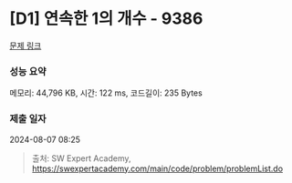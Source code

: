 # [D1] 연속한 1의 개수 - 9386 

[문제 링크](https://swexpertacademy.com/main/code/problem/problemDetail.do?contestProbId=AXALDUIq97oDFASI) 

### 성능 요약

메모리: 44,796 KB, 시간: 122 ms, 코드길이: 235 Bytes

### 제출 일자

2024-08-07 08:25



> 출처: SW Expert Academy, https://swexpertacademy.com/main/code/problem/problemList.do